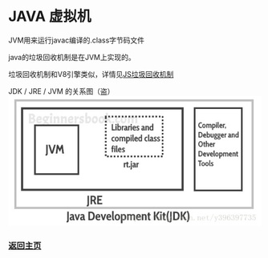 # JAVA 虚拟机

JVM用来运行javac编译的.class字节码文件

java的垃圾回收机制是在JVM上实现的。

垃圾回收机制和V8引擎类似，详情见[JS垃圾回收机制](/browser/garbage_collection.md)

JDK / JRE / JVM 的关系图（盗）
![虚拟机](/img/jdk.png)


### [返回主页](/README.md)
